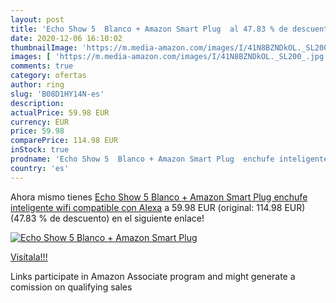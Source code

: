 ```yaml
---
layout: post
title: 'Echo Show 5  Blanco + Amazon Smart Plug  al 47.83 % de descuento'
date: 2020-12-06 16:10:02
thumbnailImage: 'https://m.media-amazon.com/images/I/41N8BZNDkOL._SL200_.jpg'
images: [ 'https://m.media-amazon.com/images/I/41N8BZNDkOL._SL200_.jpg' ]
comments: true
category: ofertas
author: ring
slug: 'B08D1HY14N-es'
description:
actualPrice: 59.98 EUR
currency: EUR
price: 59.98
comparePrice: 114.98 EUR
inStock: true
prodname: 'Echo Show 5  Blanco + Amazon Smart Plug  enchufe inteligente wifi   compatible con Alexa'
country: 'es'
---
```


Ahora mismo tienes [Echo Show 5  Blanco + Amazon Smart Plug  enchufe inteligente wifi   compatible con Alexa](https://www.amazon.es/dp/B08D1HY14N/?tag=tolees-21) a 59.98 EUR (original: 114.98 EUR) (47.83 %  de descuento) en el siguiente enlace!

[![Echo Show 5  Blanco + Amazon Smart Plug ](https://m.media-amazon.com/images/I/41N8BZNDkOL._SL200_.jpg)](https://www.amazon.es/dp/B08D1HY14N/?tag=tolees-21)

[Visítala!!!](https://www.amazon.es/dp/B08D1HY14N/?tag=tolees-21)

Links participate in Amazon Associate program and might generate a comission on qualifying sales
